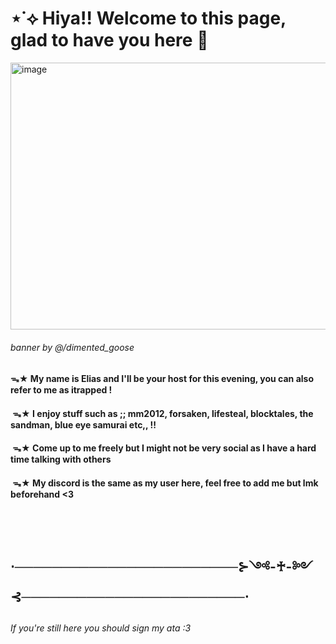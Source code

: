 # ⋆˙⟡ Hiya!! Welcome to this page, glad to have you here 🍃


<img width="1280" height="427" alt="image" src="https://github.com/user-attachments/assets/882cbaaa-5985-4dd5-bc84-a547de8fb6b3" />

###### banner by @/dimented_goose
#### ᯓ★ My name is Elias and I'll be your host for this evening, you can also refer to me as itrapped !
#### ‎ ‎ ‎ ‎ ‎   ᯓ★  I enjoy stuff such as ;; mm2012, forsaken, lifesteal, blocktales, the sandman, blue eye samurai etc,, !!
#### ‎ ‎ᯓ★ Come up to me freely but I might not be very social as I have a hard time talking with others 
#### ‎ ‎ ‎ ‎ ᯓ★  My discord is the same as my user here, feel free to add me but lmk beforehand <3
## ‎ ‎ 

## ⋅────────────────────────⊱༺-♰-༻⊰────────────────────────⋅
##
###### If you're still here you should sign my ata :3


